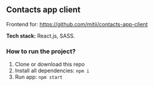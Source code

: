 ## Contacts app client

Frontend for: https://github.com/mitji/contacts-app-client
<br>

<b>Tech stack:</b> React.js, SASS.

### How to run the project?

1. Clone or download this repo
2. Install all dependencies: `npm i`
3. Run app: `npm start`
